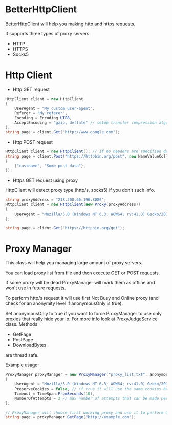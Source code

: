 # BetterHttpClient

BetterHttpClient will help you making http and https requests.

It supports three types of proxy servers:
  - HTTP
  - HTTPS
  - Socks5

# Http Client
- Http GET request
```cs
HttpClient client = new HttpClient
{
    UserAgent = "My custom user-agent",
    Referer = "My referer",
    Encoding = Encoding.UTF8,
    AcceptEncoding = "gzip, deflate" // setup transfer compression algorithm
};
string page = client.Get("http://www.google.com");
```

- Http POST request
```cs
HttpClient client = new HttpClient(); // if no headers are specified defaults will be used
string page = client.Post("https://httpbin.org/post", new NameValueCollection
{
    {"custname", "Some post data"},
});
```

- Https GET request using proxy

HttpClient will detect proxy type (http/s, socks5) if you don't such info.
```cs
string proxyAddress = "218.200.66.196:8080";
HttpClient client = new HttpClient(new Proxy(proxyAddress))
{
    UserAgent = "Mozilla/5.0 (Windows NT 6.3; WOW64; rv:41.0) Gecko/20100101 Firefox/41.0"
};

string page = client.Get("https://httpbin.org/get");
```

# Proxy Manager
This class will help you managing large amount of proxy servers.

You can load proxy list from file and then execute GET or POST requests.

If some proxy will be dead ProxyManager will mark them as offline and won't use in future requests.

To perform http/s request it will use first Not Busy and Online proxy (and check for an anonymity level if anonymousOnly is true).

Set anonymousOnly to true if you want to force ProxyManager to use only proxies that really hide your ip. For more info look at ProxyJudgeService class.
Methods
- GetPage
- PostPage
- DownloadBytes

are thread safe.

Example usage:
```cs
ProxyManager proxyManager = new ProxyManager("proxy_list.txt", anonymousOnly: true)
{
    UserAgent = "Mozilla/5.0 (Windows NT 6.3; WOW64; rv:41.0) Gecko/20100101 Firefox/41.0"
    PreserveCookies = false, // if true it will use the same cookies between distinct requests
    Timeout = TimeSpan.FromSeconds(10),
    NumberOfAttempts = 2 // max number of attempts that can be made per one request
};       

// ProxyManager will choose first working proxy and use it to perform GET request
string page = proxyManager.GetPage("http://example.com");
```
